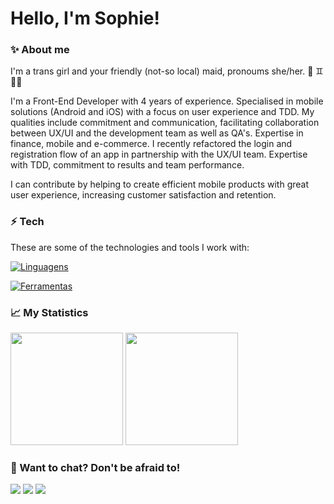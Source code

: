 # Hello, I'm Sophie!


### ✨ About me
I'm a trans girl and your friendly (not-so local) maid, pronoums she/her. :ribbon: :gemini: :rainbow_flag:	

I'm a Front-End Developer with 4 years of experience. Specialised in mobile solutions (Android and iOS) with a focus on user experience and TDD. My qualities include commitment and communication, facilitating collaboration between UX/UI and the development team as well as QA's. Expertise in finance, mobile and e-commerce. I recently refactored the login and registration flow of an app in partnership with the UX/UI team. Expertise with TDD, commitment to results and team performance.

I can contribute by helping to create efficient mobile products with great user experience, increasing customer satisfaction and retention.


### ⚡ Tech
These are some of the technologies and tools I work with:

[![Linguagens](https://skillicons.dev/icons?i=js,ts,react,redux,html,css,sass,styledcomponents,tailwind,materialui,jquery,bootstrap,vue)](https://skillicons.dev)

[![Ferramentas](https://skillicons.dev/icons?i=git,github,gitlab,figma,vite,netlify,regex,vercel,webpack,vscode)](https://skillicons.dev)


### 📈 My Statistics
<div>
    <img height="180em" src="https://github-readme-stats.vercel.app/api?username=BlueishCupcake&show_icons=true&theme=dracula&include_all_commits=true&count_private=true"/>
    <img height="180em" src="https://github-readme-stats.vercel.app/api/top-langs/?username=BlueishCupcake&layout=compact&langs_count=7&theme=dracula"/>
</div>


### 💬 Want to chat? Don't be afraid to!
<div> 
    <a href="https://www.linkedin.com/in/sophie-quines/" target="_blank"><img src="https://img.shields.io/badge/-LinkedIn-%230077B5?style=for-the-badge&logo=linkedin&logoColor=white"></a> 
    <a href="https://discordapp.com/users/199676502722347009" target="_blank"><img src="https://img.shields.io/badge/Discord-7289DA?style=for-the-badge&logo=discord&logoColor=white"></a> 
    <a href="mailto:sophiequines@gmail.com"><img src="https://img.shields.io/badge/-Gmail-%23333?style=for-the-badge&logo=gmail&logoColor=white" target="_blank"></a>
</div>
